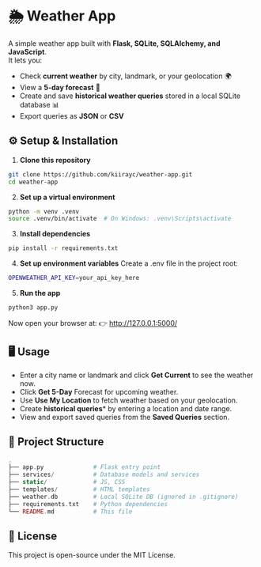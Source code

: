 # 🌦️ Weather App

A simple weather app built with **Flask, SQLite, SQLAlchemy, and JavaScript**.  
It lets you:

- Check **current weather** by city, landmark, or your geolocation 🌍
- View a **5-day forecast** 📅
- Create and save **historical weather queries** stored in a local SQLite database 📊
- Export queries as **JSON** or **CSV**

## ⚙️ Setup & Installation

1. **Clone this repository**

```bash
git clone https://github.com/kiirayc/weather-app.git
cd weather-app
```

2. **Set up a virtual environment**
```bash
python -m venv .venv
source .venv/bin/activate  # On Windows: .venv\Scripts\activate
```

3. **Install dependencies**
```bash
pip install -r requirements.txt
```

4. **Set up environment variables**
Create a .env file in the project root:
```bash
OPENWEATHER_API_KEY=your_api_key_here
```

5. **Run the app**
```bash
python3 app.py
```

Now open your browser at:
👉 http://127.0.0.1:5000/

## 🖥️ Usage
- Enter a city name or landmark and click **Get Current** to see the weather now.
- Click **Get 5-Day** Forecast for upcoming weather.
- Use **Use My Location** to fetch weather based on your geolocation.
- Create **historical queries*** by entering a location and date range.
- View and export saved queries from the **Saved Queries** section.

## 📂 Project Structure
```php
.
├── app.py              # Flask entry point
├── services/           # Database models and services
├── static/             # JS, CSS
├── templates/          # HTML templates
├── weather.db          # Local SQLite DB (ignored in .gitignore)
├── requirements.txt    # Python dependencies
└── README.md           # This file
```

## 📜 License
This project is open-source under the MIT License.
